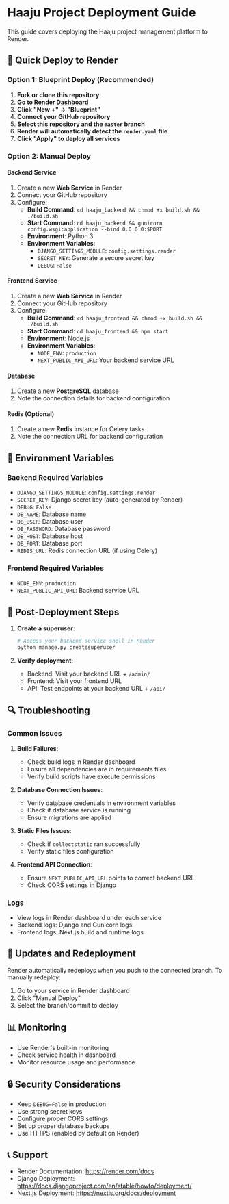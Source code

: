 # Haaju Project Deployment Guide

This guide covers deploying the Haaju project management platform to Render.

## 🚀 Quick Deploy to Render

### Option 1: Blueprint Deploy (Recommended)

1. **Fork or clone this repository**
2. **Go to [Render Dashboard](https://dashboard.render.com/)**
3. **Click "New +" → "Blueprint"**
4. **Connect your GitHub repository**
5. **Select this repository and the `master` branch**
6. **Render will automatically detect the `render.yaml` file**
7. **Click "Apply" to deploy all services**

### Option 2: Manual Deploy

#### Backend Service
1. Create a new **Web Service** in Render
2. Connect your GitHub repository
3. Configure:
   - **Build Command**: `cd haaju_backend && chmod +x build.sh && ./build.sh`
   - **Start Command**: `cd haaju_backend && gunicorn config.wsgi:application --bind 0.0.0.0:$PORT`
   - **Environment**: Python 3
   - **Environment Variables**:
     - `DJANGO_SETTINGS_MODULE`: `config.settings.render`
     - `SECRET_KEY`: Generate a secure secret key
     - `DEBUG`: `False`

#### Frontend Service
1. Create a new **Web Service** in Render
2. Connect your GitHub repository
3. Configure:
   - **Build Command**: `cd haaju_frontend && chmod +x build.sh && ./build.sh`
   - **Start Command**: `cd haaju_frontend && npm start`
   - **Environment**: Node.js
   - **Environment Variables**:
     - `NODE_ENV`: `production`
     - `NEXT_PUBLIC_API_URL`: Your backend service URL

#### Database
1. Create a new **PostgreSQL** database
2. Note the connection details for backend configuration

#### Redis (Optional)
1. Create a new **Redis** instance for Celery tasks
2. Note the connection URL for backend configuration

## 🔧 Environment Variables

### Backend Required Variables
- `DJANGO_SETTINGS_MODULE`: `config.settings.render`
- `SECRET_KEY`: Django secret key (auto-generated by Render)
- `DEBUG`: `False`
- `DB_NAME`: Database name
- `DB_USER`: Database user
- `DB_PASSWORD`: Database password
- `DB_HOST`: Database host
- `DB_PORT`: Database port
- `REDIS_URL`: Redis connection URL (if using Celery)

### Frontend Required Variables
- `NODE_ENV`: `production`
- `NEXT_PUBLIC_API_URL`: Backend service URL

## 📝 Post-Deployment Steps

1. **Create a superuser**:
   ```bash
   # Access your backend service shell in Render
   python manage.py createsuperuser
   ```

2. **Verify deployment**:
   - Backend: Visit your backend URL + `/admin/`
   - Frontend: Visit your frontend URL
   - API: Test endpoints at your backend URL + `/api/`

## 🔍 Troubleshooting

### Common Issues

1. **Build Failures**:
   - Check build logs in Render dashboard
   - Ensure all dependencies are in requirements files
   - Verify build scripts have execute permissions

2. **Database Connection Issues**:
   - Verify database credentials in environment variables
   - Check if database service is running
   - Ensure migrations are applied

3. **Static Files Issues**:
   - Check if `collectstatic` ran successfully
   - Verify static files configuration

4. **Frontend API Connection**:
   - Ensure `NEXT_PUBLIC_API_URL` points to correct backend URL
   - Check CORS settings in Django

### Logs
- View logs in Render dashboard under each service
- Backend logs: Django and Gunicorn logs
- Frontend logs: Next.js build and runtime logs

## 🔄 Updates and Redeployment

Render automatically redeploys when you push to the connected branch. To manually redeploy:

1. Go to your service in Render dashboard
2. Click "Manual Deploy"
3. Select the branch/commit to deploy

## 📊 Monitoring

- Use Render's built-in monitoring
- Check service health in dashboard
- Monitor resource usage and performance

## 🔒 Security Considerations

- Keep `DEBUG=False` in production
- Use strong secret keys
- Configure proper CORS settings
- Set up proper database backups
- Use HTTPS (enabled by default on Render)

## 📞 Support

- Render Documentation: https://render.com/docs
- Django Deployment: https://docs.djangoproject.com/en/stable/howto/deployment/
- Next.js Deployment: https://nextjs.org/docs/deployment
